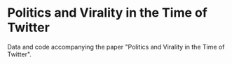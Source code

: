 # Politics and Virality in the Time of Twitter
Data and code accompanying the paper "Politics and Virality in the Time of Twitter".
